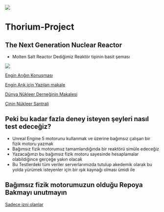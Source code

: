  ![](https://img.shields.io/badge/Thorium%20Project-Reactor%20%2F%20particle_accelerator%20%2F%20Nuclear_Reactor%20%2F%20ue5%20%2F%20Thorium-purple)
# Thorium-Project
## The Next Generation Nuclear Reactor 

   * Molten Salt Reactor Dediğimiz Reaktör tipinin basit şeması
<tr>
<td>
<img src="https://www.mdpi.com/energies/energies-14-05279/article_deploy/html/images/energies-14-05279-g001.png">

<a href="https://www.facebook.com/fizikist/videos/prof-engin-ar%C4%B1k-kurtar%C4%B1c%C4%B1n%C4%B1n-%C3%BCzerinde-oturuyorsunuz-ama-haberiniz-yok/121827250161891/">Engin Arığın Konuşması</a>

<a href="https://services.tubitak.gov.tr/edergi/yazi.pdf;jsessionid=EUFCIPb+gA3+kRFG6Wfy37Nk?dergiKodu=4&cilt=44&sayi=728&sayfa=82&yaziid=31457">Engin Arık için Yazılan makale </a>

<a href="https://world-nuclear.org/information-library/current-and-future-generation/thorium.aspx">Dünya Nükleer Derneğinin Makalesi</a>

<a href="https://www.livescience.com/china-creates-new-thorium-reactor.html">Çinin Nükleer Santrali</a>

 
</tr>

## Peki bu kadar fazla deney isteyen şeyleri nasıl test edeceğiz?
 * Unreal Engine 5 motorunu kullanmak ve üzerine bağımsız çalışan bir fizik motoru yazmak
 * Bağımsız fizik motorumuz tamamlandığında bir reaktörü simüle edeceğiz
 * Yazacağımzı bu bağımsız fizik motoru sayesinde hesaplamalar olabildiğince gerçeğe yakın olacak
 * Bu Testlerdeki tüm veriler serverlarımızda tutulup akedemik olarak bu yolda yürümek isteyenler için bir ışık kaynağı olması ümidi ile

 ## Bağımsız fizik motorumuzun olduğu Repoya Bakmayı unutmayın 
 <tr>
   <a href="https://github.com/Nerfinitium/thoriumrc">Sadece izni olanlar</a>
 </tr>
